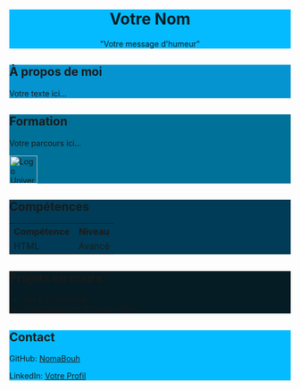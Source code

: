 <div style="color: #051C24; background-color: #04BBFF;">
    <h1 align="center">Votre Nom</h1>
    <p align="center">"Votre message d'humeur"</p>
</div>

<div style="background-color: #0594D0;">
    <h2>À propos de moi</h2>
    <p>Votre texte ici...</p>
</div>

<div style="background-color: #007198;">
    <h2>Formation</h2>
    <p>Votre parcours ici...</p>
    <!-- Exemple pour ajouter un logo d'université -->
    <img src="URL_DU_LOGO_UNIVERSITE" alt="Logo Université" width="50">
</div>

<div style="background-color: #003C57;">
    <h2>Compétences</h2>
    <table>
        <tr>
            <th>Compétence</th>
            <th>Niveau</th>
        </tr>
        <tr>
            <td>HTML</td>
            <td>Avancé</td>
        </tr>
        <!-- Ajoutez d'autres compétences ici -->
    </table>
</div>

<div style="background-color: #051C24;">
    <h2>Projets en cours</h2>
    <ul>
        <li>Site E-commerce</li>
        <li>Développement d'un jeu vidéo</li>
    </ul>
</div>

<div style="background-color: #04BBFF;">
    <h2>Contact</h2>
    <p>GitHub: <a href="URL_GITHUB">NomaBouh</a></p>
    <p>LinkedIn: <a href="URL_LINKEDIN">Votre Profil</a></p>
    <!-- Ajoutez d'autres moyens de contact ici -->
</div>
